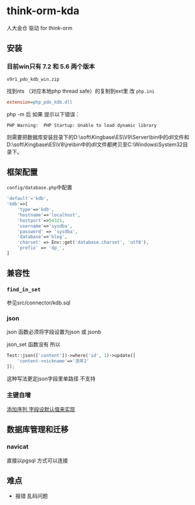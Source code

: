 # think-orm-kda
人大金仓 驱动 for think-orm

## 安装

### 目前win只有 7.2 和 5.6 两个版本
`v9r1_pdo_kdb_win.zip`

找到nts （对应本地php thread safe）的复制到ext里 改 `php.ini`

~~~ ini
extension=php_pdo_kdb.dll
~~~

php -m 后 如果 提示以下错误：

~~~
PHP Warning:  PHP Startup: Unable to load dynamic library
~~~

则需要把数据库安装目录下的D:\soft\Kingbase\ES\V9\Server\bin中的dll文件和D:\soft\Kingbase\ES\V8\jre\bin中的dll文件都拷贝至C:\Windows\System32目录下。

## 框架配置

`config/database.php`中配置

~~~ php
'default'='kdb',
'kdb'=>[
    'type'=>'kdb',
    'hostname'=>'localhost',
    'hostport'=>54321,
    'username'=>'sysdba',
    'password' => 'sysdba',
    'database'=>'blog',
    'charset' => Env::get('database.charset', 'utf8'),
    'prefix' => 'dp_',
]
~~~

## 兼容性

### `find_in_set`

参见src/connector/kdb.sql

### json
json 函数必须将字段设置为json 或 jsonb

json_set 函数没有 所以 

~~~ php
Test::json(['content'])->where('id', 1)->update([
    'content->nickname'=>'流年2'
]);
~~~ 

这种写法更定json字段里单路径 不支持

### 主键自增

[添加序列 字段设默认值来实现](https://blog.csdn.net/lty13142/article/details/121634249)

## 数据库管理和迁移

### navicat

直接以pgsql 方式可以连接


## 难点

- 报错 乱码问题



